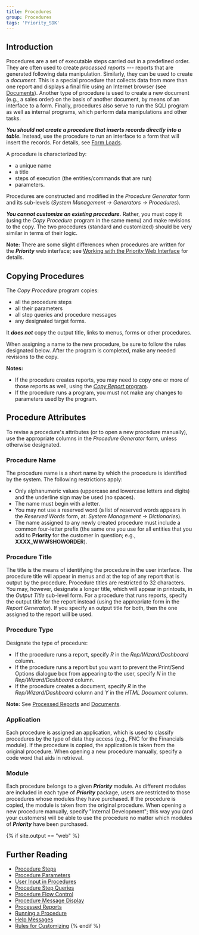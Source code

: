 ```yaml
---
title: Procedures
group: Procedures
tags: 'Priority_SDK'
---
```


## Introduction

Procedures are a set of executable steps carried out in a predefined
order. They are often used to create *processed reports* --- reports
that are generated following data manipulation. Similarly, they can be
used to create a *document*. This is a special procedure that collects
data from more than one report and displays a final file using an
Internet browser (see [Documents](Documents )). Another type
of procedure is used to create a new document (e.g., a sales order) on
the basis of another document, by means of an interface to a form.
Finally, procedures also serve to run the SQLI program as well as
internal programs, which perform data manipulations and other tasks.

***You should not create a procedure that inserts records directly into
a table.*** Instead, use the procedure to run an interface to a form
that will insert the records. For details, see [Form
Loads](Form-Loads ).

A procedure is characterized by:

-   a unique name
-   a title
-   steps of execution (the entities/commands that are run)
-   parameters.

Procedures are constructed and modified in the *Procedure Generator*
form and its sub-levels (*System Management → Generators → Procedures*).

***You cannot customize an existing procedure.*** Rather, you must copy
it (using the *Copy Procedure* program in the same menu) and make
revisions to the copy. The two procedures (standard and customized)
should be very similar in terms of their logic.

<!--- Adjust for Web focus -->

**Note:** There are some slight differences when procedures are written
for the ***Priority*** web interface; see [Working with the Priority Web Interface](Priority-Web) for
details.


## Copying Procedures 

The *Copy Procedure* program copies:

-   all the procedure steps
-   all their parameters
-   all step queries and procedure messages
-   any designated target forms.

It ***does not*** copy the output title, links to menus, forms or other
procedures.

When assigning a name to the new procedure, be sure to follow the rules
designated below. After the program is completed, make any needed
revisions to the copy.


**Notes:**

-   If the procedure creates reports, you may need to copy one or more
    of those reports as well, using the [*Copy Report* program](Reports).
-   If the procedure runs a program, you must not make any changes to
    parameters used by the program.


## Procedure Attributes 

To revise a procedure\'s attributes (or to open a new procedure
manually), use the appropriate columns in the *Procedure Generator*
form, unless otherwise designated.

### Procedure Name 

The procedure name is a short name by which the procedure is identified
by the system. The following restrictions apply:

-   Only alphanumeric values (uppercase and lowercase letters and
    digits) and the underline sign may be used (no spaces).
-   The name must begin with a letter.
-   You may not use a reserved word (a list of reserved words appears in
    the *Reserved Words* form, at: *System Management → Dictionaries*).
-   The name assigned to any newly created procedure must include a
    common four-letter prefix (the same one you use for all entities
    that you add to **Priority** for the customer in question;
    e.g., **XXXX_WWWSHOWORDER**).

### Procedure Title 

The title is the means of identifying the procedure in the user
interface. The procedure title will appear in menus and at the top of
any report that is output by the procedure. Procedure titles are
restricted to 32 characters. You may, however, designate a longer title,
which will appear in printouts, in the *Output Title* sub-level form.
For a procedure that runs reports, specify the output title for the
report instead (using the appropriate form in the *Report Generator*).
If you specify an output title for both, then the one assigned to the
report will be used.

### Procedure Type 

Designate the type of procedure:

-   If the procedure runs a report, specify *R* in the
    *Rep/Wizard/Dashboard* column.
-   If the procedure runs a report but you want to prevent the
    Print/Send Options dialogue box from appearing to the user, specify
    *N* in the *Rep/Wizard/Dashboard* column.
-   If the procedure creates a document, specify *R* in the
    *Rep/Wizard/Dashboard* column and *Y* in the *HTML Document* column.


**Note:** See [Processed Reports](Processed-Report ) and
[Documents](Documents ).


### Application

Each procedure is assigned an application, which is used to classify
procedures by the type of data they access (e.g., FNC for the Financials
module). If the procedure is copied, the application is taken from the
original procedure. When opening a new procedure manually, specify a
code word that aids in retrieval.

### Module

Each procedure belongs to a given ***Priority*** module. As different
modules are included in each type of ***Priority*** package, users are
restricted to those procedures whose modules they have purchased. If the
procedure is copied, the module is taken from the original procedure.
When opening a new procedure manually, specify "Internal Development";
this way you (and your customers) will be able to use the procedure no
matter which modules of ***Priority*** have been purchased.

{% if site.output == "web" %}
## Further Reading 

-   [Procedure Steps](Procedure-Steps )
-   [Procedure Parameters](Procedure-Parameters )
-   [User Input in Procedures](Procedure-Input )
-   [Procedure Step Queries](Procedure-Step-Queries )
-   [Procedure Flow Control](Procedure-Flow-Control )
-   [Procedure Message Display](Procedure-Messages )
-   [Processed Reports](Processed-Report )
-   [Running a Procedure](Run-Procedure )
-   [Help Messages](Help-Messages )
-   [Rules for Customizing](Customization-Rules )
{% endif %}